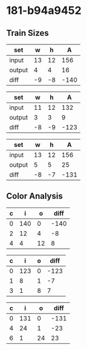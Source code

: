 # 181-b94a9452
## Train Sizes

|set|w|h|A|
|---|---|---|---|
|input|13|12|156|
|output|4|4|16|
|diff|-9|-8|-140|


|set|w|h|A|
|---|---|---|---|
|input|11|12|132|
|output|3|3|9|
|diff|-8|-9|-123|


|set|w|h|A|
|---|---|---|---|
|input|13|12|156|
|output|5|5|25|
|diff|-8|-7|-131|


## Color Analysis

|c|i|o|diff|
|---|---|---|---|
|0|140|0|-140|
|2|12|4|-8|
|4|4|12|8|


|c|i|o|diff|
|---|---|---|---|
|0|123|0|-123|
|1|8|1|-7|
|3|1|8|7|


|c|i|o|diff|
|---|---|---|---|
|0|131|0|-131|
|4|24|1|-23|
|6|1|24|23|


